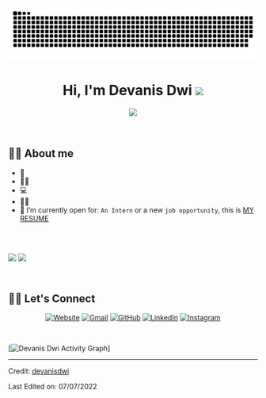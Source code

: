 <div align="center">
  <a href="https://1999azzar.github.io/1999AZZAR/">
  <img  src="https://github.com/1999AZZAR/1999AZZAR/blob/main/resources/img/grid-snake.svg"
       alt="snake" /></a>
</div>

<h1 align="center">Hi, I'm Devanis Dwi <img src="https://media.giphy.com/media/hvRJCLFzcasrR4ia7z/giphy.gif" width="35"></h1>
<p align="center">
  <a href="https://github.com/DenverCoder1/readme-typing-svg"><img src="https://readme-typing-svg.herokuapp.com?lines=Data+Enthusiast;Business+Intelligence;Product+Development&center=true&width=500&height=50"></a>
</p>

<br>

## :sassy_woman:  About me
- :school: 
- :technologist: 
- :computer:
- :student: 
- :thinking: I’m currently open for: `An Intern` or a new `job opportunity`, this is [MY RESUME](https://drive.google.com/)

<br>

<br/>
<p align="left">
  <img width="49.5%" src="https://github-readme-stats.vercel.app/api?username=devanisdwi&show_icons=true&theme=gruvbox&hide_border=true" />
    <img width="49.5%" src="https://github-readme-streak-stats.herokuapp.com/?user=devanisdwi&theme=gruvbox&hide_border=true" />
</p>
<br>

## 🙋‍♀️ Let's Connect
<p align="center">
  <a href=""><img src="https://img.icons8.com/bubbles/50/000000/web.png" alt="Website"/></a>
	<a href="mailto:devanisdwis@gmail.com"><img src="https://img.icons8.com/bubbles/50/000000/gmail.png" alt="Gmail"/></a>
	<a href="https://github.com/devanisdwi"><img src="https://img.icons8.com/bubbles/50/000000/github.png" alt="GitHub"/></a>
	<a href="https://linkedin.com/in/devanis-dwi-sutrisno"><img src="https://img.icons8.com/bubbles/50/000000/linkedin.png" alt="LinkedIn"/></a>
	<a href="https://instagram.com/devanisdwi"><img src="https://img.icons8.com/bubbles/50/000000/instagram.png" alt="Instagram"/></a>
</p>

<br>

[![Devanis Dwi Activity Graph](https://activity-graph.herokuapp.com/graph?username=devanisdwi&custom_title=Devanis%20Dwi's%20Contribution%20Graph&theme=gruvbox&bg_color=282828&hide_border=true&line=d1a01f&point=c58545)]

------

Credit: [devanisdwi](https://github.com/devanisdwi)

Last Edited on: 07/07/2022
